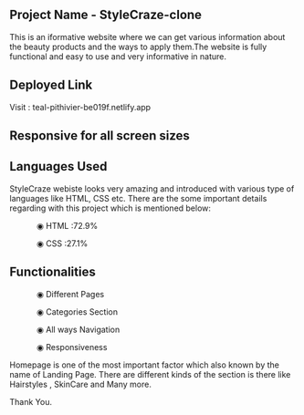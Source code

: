 

## Project Name - StyleCraze-clone
This is an iformative website where we can get various information about the beauty products and the ways to apply them.The website is fully functional and easy to use and very informative in nature.

## Deployed Link

Visit : teal-pithivier-be019f.netlify.app

## Responsive for all screen sizes

## Languages Used

StyleCraze webiste looks very amazing and introduced with various type of languages like  HTML, CSS etc. There are the some important details regarding with this project which is mentioned below:

<ul dir="auto">
 <ol dir="auto">◉ HTML :72.9%</ol>
 <ol dir="auto">◉ CSS :27.1%</ol>
 </ul>
 
 ## Functionalities
 
 <ul dir="auto">
 
 <ol dir="auto">◉ Different Pages </ol>
 <ol dir="auto">◉ Categories Section</ol>
 <ol dir="auto">◉ All ways Navigation</ol>
 <ol dir="auto">◉ Responsiveness </ol>
 </ul>
 
 Homepage is one of the most important factor which also known by the name of Landing Page. There are different kinds of the section is there like Hairstyles , SkinCare and Many more.
 
 Thank You.

